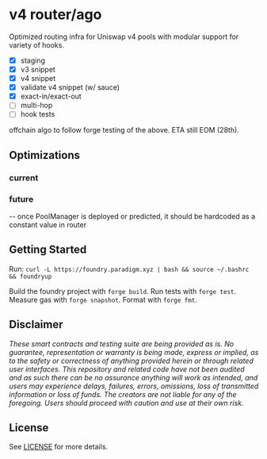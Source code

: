 # v4 router/ago

Optimized routing infra for Uniswap v4 pools with modular support for variety of hooks.

- [x] staging
- [x] v3 snippet
- [x] v4 snippet
- [x]  validate v4 snippet (w/ sauce)
- [x]  exact-in/exact-out 
- [ ]  multi-hop
- [ ]  hook tests

offchain algo to follow forge testing of the above. ETA still EOM (28th).

## Optimizations

### current

### future
-- once PoolManager is deployed or predicted, it should be hardcoded as a constant value in router

## Getting Started

Run: `curl -L https://foundry.paradigm.xyz | bash && source ~/.bashrc && foundryup`

Build the foundry project with `forge build`. Run tests with `forge test`. Measure gas with `forge snapshot`. Format with `forge fmt`.

## Disclaimer

*These smart contracts and testing suite are being provided as is. No guarantee, representation or warranty is being made, express or implied, as to the safety or correctness of anything provided herein or through related user interfaces. This repository and related code have not been audited and as such there can be no assurance anything will work as intended, and users may experience delays, failures, errors, omissions, loss of transmitted information or loss of funds. The creators are not liable for any of the foregoing. Users should proceed with caution and use at their own risk.*

## License

See [LICENSE](./LICENSE) for more details.
